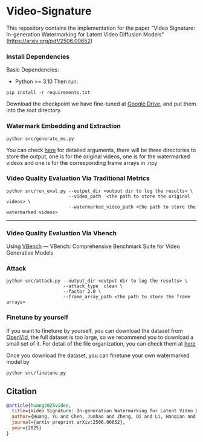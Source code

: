 # Video-Signature
This repository contains the implementation for the paper "Video Signature: In-generation Watermarking for Latent Video Diffusion Models" (https://arxiv.org/pdf/2506.00652)

### Install Dependencies
Basic Dependencies:
* Python >= 3.10
Then run:
```shell
pip install -r requirements.txt
```
Download the checkpoint we have fine-tuned at [Google Drive](https://drive.google.com/file/d/1XFyzeX6T0iHgcxSN_DxvjLFy1EXZye-Q/view?usp=drive_link), and put them into the root directory.

### Watermark Embedding and Extraction
```shell
python src/generate_ms.py 
```
You can check [here](./yamls/generate_ms.yml) for detailed arguments, there will be three directories to store the output, one is for the original videos, one is for the watermarked videos and one is for the corresponding frame arrays in .npy

### Video Quality Evaluation Via Traditional Metrics
```shell
python src/run_eval.py --output_dir <output dir to log the results> \ 
                       --video_path  <the path to store the original videos> \
                       --watermarked_video_path <the path to store the watermarked videos>
```
---

### Video Quality Evaluation Via Vbench

Using [VBench](https://github.com/Vchitect/VBench) — VBench: Comprehensive Benchmark Suite for Video Generative Models

### Attack
```shell
python src/attack.py --output_dir <output dir to log the results> \ 
                     --attack_type  clean \
                     --factor 2.0 \
                     --frame_array_path <the path to store the frame arrays>
```

### Finetune by yourself
If you want to finetune by yourself, you can download the dataset from [OpenVid](https://github.com/NJU-PCALab/OpenVid-1M), the full dataset is too large, so we recommend you to download a small set of it. For detail of the file organization, you can check them at [here](./yamls/finetune.yml)

Once you download the dataset, you can finetune your own watermarked model by
```shell
python src/finetune.py
```

## Citation
```bibtex
@article{huang2025video,
  title={Video Signature: In-generation Watermarking for Latent Video Diffusion Models},
  author={Huang, Yu and Chen, Junhao and Zheng, Qi and Li, Hanqian and Liu, Shuliang and Hu, Xuming},
  journal={arXiv preprint arXiv:2506.00652},
  year={2025}
}
```